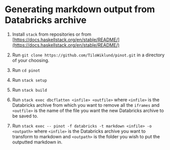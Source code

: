 # Generating markdown output from Databricks archive

1. Install `stack` from repositories or from
   [https://docs.haskellstack.org/en/stable/README/](https://docs.haskellstack.org/en/stable/README/)

2. Run `git clone https://github.com/TiloWiklund/pinot.git` in a directory of
   your choosing.

3. Run `cd pinot`

4. Run `stack setup`

5. Run `stack build`

6. Run `stack exec dbcflatten <infile> <outfile>` where `<infile>` is the
   Databricks archive from which you want to remove all the `iframes` and
   `<outfile>` is the name of the file you want the new Databricks archive to be
   saved to.

7. Run `stack exec -- pinot -f databricks -t markdown <infile> -o <outpath>`
   where `<infile>` is the Databricks archive you want to transform to markdown
   and `<outpath>` is the folder you wish to put the outputted markdown in.
